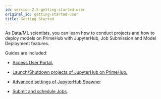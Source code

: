 ```yaml
---
id: version-2.5-getting-started-user
original_id: getting-started-user
title: Getting Started
---
```


As Data/ML scientists, you can learn how to conduct projects and how to deploy models on PrimeHub with JupyterHub, Job Submission and Model Deployment features.

Guides are included:

+ [Access User Portal.](quickstart/login-portal-user.md)

+ [Launch/Shutdown projects of JupyterHub on PrimeHub.](quickstart/launch-project)

+ [Advanced settings of JupyterHub Spawner](user-advanced-setting)
  
+ [Submit and schedule Jobs](job-submission-feature).
